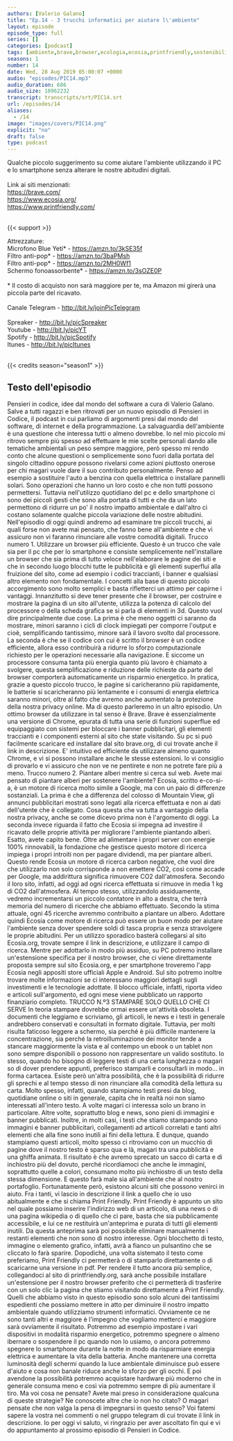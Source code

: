 ```yaml
---
authors: [Valerio Galano]
title: "Ep.14 - 3 trucchi informatici per aiutare l\'ambiente"
layout: episode
episode_type: full
series: []
categories: [podcast]
tags: [ambiente,brave,browser,ecologia,ecosia,printfriendly,sostenibilità]
seasons: 1
number: 14
date: Wed, 28 Aug 2019 05:00:07 +0000
audio: "episodes/PIC14.mp3"
audio_duration: 686
audio_size: 10962232
transcript: transcripts/srt/PIC14.srt
url: /episodes/14
aliases: 
  - /14
image: "images/covers/PIC14.png"
explicit: "no"
draft: false
type: podcast
---
```

Qualche piccolo suggerimento su come aiutare l'ambiente utilizzando il PC e lo smartphone senza alterare le nostre abitudini digitali.<br /><br />Link ai siti menzionati:<br /><a href="https://brave.com/" rel="noopener">https://brave.com/</a> <br /><a href="https://www.ecosia.org/" rel="noopener">https://www.ecosia.org/</a> <br /><a href="https://www.printfriendly.com/" rel="noopener">https://www.printfriendly.com/</a> <br /><br />

{{< support >}}

Attrezzature:<br />Microfono Blue Yeti* - <a href="https://amzn.to/3kSE35f" rel="noopener">https://amzn.to/3kSE35f</a>  <br />Filtro anti-pop* - <a href="https://amzn.to/3baPMsh" rel="noopener">https://amzn.to/3baPMsh</a>  <br />Filtro anti-pop* - <a href="https://amzn.to/2MH0Wf1" rel="noopener">https://amzn.to/2MH0Wf1</a>  <br />Schermo fonoassorbente* - <a href="https://amzn.to/3sOZE0P" rel="noopener">https://amzn.to/3sOZE0P</a>  <br /><br />* Il costo di acquisto non sarà maggiore per te, ma Amazon mi girerà una piccola parte del ricavato. <br /><br />Canale Telegram - <a href="http://bit.ly/joinPicTelegram" rel="noopener">http://bit.ly/joinPicTelegram</a> <br /><br />Spreaker - <a href="http://bit.ly/picSpreaker" rel="noopener">http://bit.ly/picSpreaker</a> <br />Youtube - <a href="http://bit.ly/picYT" rel="noopener">http://bit.ly/picYT</a> <br />Spotify - <a href="http://bit.ly/picSpotify" rel="noopener">http://bit.ly/picSpotify</a> <br />Itunes - <a href="http://bit.ly/picItunes" rel="noopener">http://bit.ly/picItunes</a> <br /><br />

{{< credits season="season1" >}}

<!-- more -->

## Testo dell'episodio

Pensieri in codice, idee dal mondo del software a cura di Valerio Galano.
Salve a tutti ragazzi e ben ritrovati per un nuovo episodio di Pensieri in Codice,
il podcast in cui parliamo di argomenti presi dal mondo del software, di internet e della
programmazione. La salvaguardia dell'ambiente è una questione che interessa tutti o almeno
dovrebbe. Io nel mio piccolo mi ritrovo sempre più spesso ad effettuare le mie scelte personali
dando alle tematiche ambientali un peso sempre maggiore, però spesso mi rendo conto che alcune
questioni o semplicemente sono fuori dalla portata del singolo cittadino oppure possono
rivelarsi come azioni piuttosto onerose per chi magari vuole dare il suo contributo personalmente.
Penso ad esempio a sostituire l'auto a benzina con quella elettrica o installare pannelli
solari. Sono operazioni che hanno un loro costo e che non tutti possono permettersi. Tuttavia
nell'utilizzo quotidiano del pc e dello smartphone ci sono dei piccoli gesti che sono alla portata
di tutti e che da un lato permettono di ridurre un po' il nostro impatto ambientale e dall'altro ci
costano solamente qualche piccola variazione delle nostre abitudini. Nell'episodio di oggi
quindi andremo ad esaminare tre piccoli trucchi, ai quali forse non avete mai pensato, che fanno
bene all'ambiente e che vi assicuro non vi faranno rinunciare alle vostre comodità digitali.
Trucco numero 1. Utilizzare un browser più efficiente. Questo è un trucco che vale sia per il pc che per
lo smartphone e consiste semplicemente nell'installare un browser che sia prima di tutto
veloce nell'elaborare le pagine dei siti e che in secondo luogo blocchi tutte le pubblicità e gli
elementi superflui alla fruizione del sito, come ad esempio i codici traccianti, i banner e qualsiasi
altro elemento non fondamentale. I concetti alla base di questo piccolo accorgimento sono molto
semplici e basta rifletterci un attimo per capirne i vantaggi. Innanzitutto si deve tener presente
che il browser, per costruire e mostrare la pagina di un sito all'utente, utilizza la potenza di
calcolo del processore o della scheda grafica se si parla di elementi in 3d. Questo vuol dire
principalmente due cose. La prima è che meno oggetti ci saranno da mostrare, minori saranno
i cicli di clock impiegati per comporre l'output e cioè, semplificando tantissimo, minore sarà il
lavoro svolto dal processore. La seconda è che se il codice con cui è scritto il browser è un codice
efficiente, allora esso contribuirà a ridurre lo sforzo computazionale richiesto per le operazioni
necessarie alla navigazione. E siccome un processore consuma tanta più energia quanto
più lavoro è chiamato a svolgere, questa semplificazione e riduzione delle richieste
da parte del browser comporterà automaticamente un risparmio energetico. In pratica, grazie a
questo piccolo trucco, le pagine si caricheranno più rapidamente, le batterie si scaricheranno
più lentamente e i consumi di energia elettrica saranno minori, oltre al fatto che avremo anche
aumentato la protezione della nostra privacy online. Ma di questo parleremo in un altro
episodio. Un ottimo browser da utilizzare in tal senso è Brave. Brave è essenzialmente una versione
di Chrome, epurata di tutta una serie di funzioni superflue ed equipaggiato con sistemi per bloccare
i banner pubblicitari, gli elementi traccianti e i componenti esterni al sito che state visitando.
Su pc si può facilmente scaricare ed installare dal sito brave.org, di cui trovate anche il link
in descrizione. E' intuitivo ed efficiente da utilizzare almeno quanto Chrome, e vi si possono
installare anche le stesse estensioni. Io vi consiglio di provarlo e vi assicuro che non
ve ne pentirete e non ne potrete fare più a meno.
Trucco numero 2. Piantare alberi mentre si cerca sul web. Avete mai pensato di
piantare alberi per sostenere l'ambiente? Ecosia, scritto e-co-si-a, è un motore di
ricerca molto simile a Google, ma con un paio di differenze sostanziali. La prima è che a
differenza del colosso di Mountain View, gli annunci pubblicitari mostrati sono legati alla
ricerca effettuata e non ai dati dell'utente che è collegato. Cosa questa che va tutta a
vantaggio della nostra privacy, anche se come dicevo prima non è l'argomento di oggi. La
seconda invece riguarda il fatto che Ecosia si impegna ad investire il ricavato delle proprie
attività per migliorare l'ambiente piantando alberi. Esatto, avete capito bene. Oltre ad
alimentare i propri server con energie 100% rinnovabili, la fondazione che gestisce questo
motore di ricerca impiega i propri introiti non per pagare dividendi, ma per piantare alberi.
Questo rende Ecosia un motore di ricerca carbon negative, che vuol dire che utilizzarlo non
solo corrisponde a non emettere CO2, così come accade per Google, ma addirittura significa
rimuovere CO2 dall'atmosfera. Secondo il loro sito, infatti, ad oggi ad ogni ricerca effettuata
si rimuove in media 1 kg di CO2 dall'atmosfera. Al tempo stesso, utilizzandolo assiduamente,
vedremo incrementarsi un piccolo contatore in alto a destra, che terrà memoria del numero
di ricerche che abbiamo effettuato. Secondo la stima attuale, ogni 45 ricerche avremmo
contribuito a piantare un albero. Adottare quindi Ecosia come motore di ricerca può essere un buon
modo per aiutare l'ambiente senza dover spendere soldi di tasca propria e senza stravolgere le
proprie abitudini. Per un utilizzo sporadico basterà collegarsi al sito Ecosia.org, trovate
sempre il link in descrizione, e utilizzare il campo di ricerca. Mentre per adottarlo in modo
più assiduo, su PC potremo installare un'estensione specifica per il nostro browser, che ci viene
direttamente proposta sempre sul sito Ecosia.org, e per smartphone troveremo l'app Ecosia negli
appositi store ufficiali Apple e Android. Sul sito potremo inoltre trovare molte informazioni
se ci interessano maggiori dettagli sugli investimenti e le tecnologie adottate. Il
blocco ufficiale, infatti, riporta video e articoli sull'argomento, ed ogni mese viene
pubblicato un rapporto finanziario completo.
TRUCCO N.º3 STAMPARE SOLO QUELLO CHE CI SERVE
In teoria stampare dovrebbe ormai essere un'attività obsoleta. I documenti che leggiamo e scriviamo,
gli articoli, le news e i testi in generale andrebbero conservati e consultati in formato
digitale. Tuttavia, per molti risulta faticoso leggere a schermo, sia perché è più difficile
mantenere la concentrazione, sia perché la retroilluminazione dei monitor tende a stancare
maggiormente la vista e al contempo un ebook o un tablet non sono sempre disponibili o
possono non rappresentare un valido sostituto. Io stesso, quando ho bisogno di leggere testi
di una certa lunghezza o magari so di dover prendere appunti, preferisco stamparli e consultarli
in modo... in forma cartacea. Esiste però un'altra possibilità, che è la possibilità
di ridurre gli sprechi e al tempo stesso di non rinunciare alla comodità della lettura
su carta. Molto spesso, infatti, quando stampiamo testi presi da blog, quotidiane online o siti
in generale, capita che in realtà noi non siamo interessati all'intero testo. A volte
magari ci interessa solo un brano in particolare. Altre volte, soprattutto blog e news, sono
pieni di immagini e banner pubblicati. Inoltre, in molti casi, i testi che stiamo stampando
sono immagini e banner pubblicitari, collegamenti ad articoli correlati e tanti altri elementi
che alla fine sono inutili ai fini della lettura. E dunque, quando stampiamo questi articoli,
molto spesso ci ritroviamo con un mucchio di pagine dove il nostro testo è sparso qua
e là, magari tra una pubblicità e una ghiffa animata. Il risultato è che avremo sprecato
un sacco di carta e di inchiostro più del dovuto, perché ricordiamoci che anche le
immagini, soprattutto quelle a colori, consumano molto più inchiostro di un testo della stessa
dimensione. E questo farà male sia all'ambiente che al nostro portafoglio. Fortunatamente
però, esistono alcuni siti che possono venirci in aiuto. Fra i tanti, vi lascio in descrizione
il link a quello che io uso abitualmente e che si chiama Print Friendly. Print Friendly
è appunto un sito nel quale possiamo inserire l'indirizzo web di un articolo, di una news
o di una pagina wikipedia o di quello che ci pare, basta che sia pubblicamente accessibile,
e lui ce ne restituirà un'anteprima e purata di tutti gli elementi inutili. Da questa anteprima
sarà poi possibile eliminare manualmente i restanti elementi che non sono di nostro
interesse. Ogni blocchetto di testo, immagine o elemento grafico, infatti, avrà a fianco
un pulsantino che se cliccato lo farà sparire. Dopodiché, una volta sistemato il testo come
preferiamo, Print Friendly ci permetterà o di stamparlo direttamente o di scaricarne
una versione in pdf. Per rendere il tutto ancora più semplice, collegandoci al sito
di printfriendly.org, sarà anche possibile installare un'estensione per il nostro browser
preferito che ci permetterà di trasferire con un solo clic la pagina che stiamo visitando
direttamente a Print Friendly.
Quelli che abbiamo visto in questo episodio sono solo alcuni dei tantissimi espedienti
che possiamo mettere in atto per diminuire il nostro impatto ambientale quando utilizziamo
strumenti informatici. Ovviamente ce ne sono tanti altri e maggiore è l'impegno che vogliamo
metterci e maggiore sarà ovviamente il risultato. Potremmo ad esempio impostare i vari dispositivi
in modalità risparmio energetico, potremmo spegnere o almeno ibernare o sospendere il
pc quando non lo usiamo, o ancora potremmo spegnere lo smartphone durante la notte in
modo da risparmiare energia elettrica e aumentare la vita della batteria. Anche mantenere una
corretta luminosità degli schermi quando la luce ambientale diminuisce può essere
d'aiuto e cosa non banale riduce anche lo sforzo per gli occhi. E poi avendone la possibilità
potremmo acquistare hardware più moderno che in generale consuma meno e così via potremmo
sempre di più aumentare il tiro. Ma voi cosa ne pensate? Avete mai preso in considerazione
qualcuna di queste strategie? Ne conoscete altre che io non ho citato? O magari pensate
che non valga la pena di impegnarsi in questo senso? Voi fatemi sapere la vostra nei commenti
o nel gruppo telegram di cui trovate il link in descrizione. Io per oggi vi saluto, vi ringrazio
per aver ascoltato fin qui e vi do appuntamento al prossimo episodio di Pensieri in Codice.

